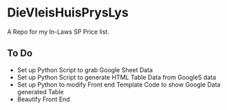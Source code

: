 # DieVleisHuisPrysLys
A Repo for my In-Laws SP Price list.


## To Do

* Set up Python Script to grab Google Sheet Data
* Set up Python Script to generate HTML Table Data from GoogleS data
* Set up Python to modify Front end Template Code to show Google Data generated Table
* Beautify Front End
